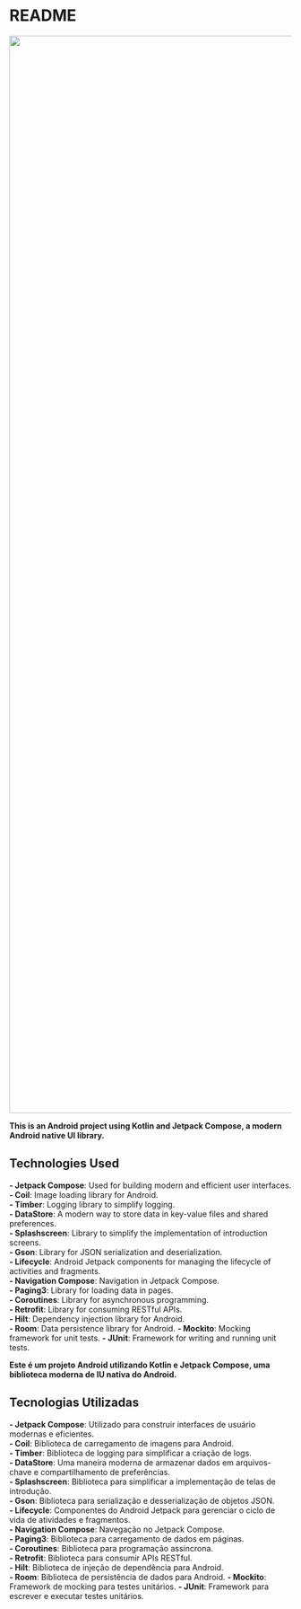 # README

<img src="https://github.com/gitdaniellopes/Movie-App/assets/26637908/6ad756db-2ac7-49de-ae46-cea420221dfa" width="1920">

**This is an Android project using Kotlin and Jetpack Compose, a modern Android native UI library.**

## Technologies Used

**- Jetpack Compose**: Used for building modern and efficient user interfaces.  
**- Coil**: Image loading library for Android.  
**- Timber**: Logging library to simplify logging.  
**- DataStore**: A modern way to store data in key-value files and shared preferences.  
**- Splashscreen**: Library to simplify the implementation of introduction screens.  
**- Gson**: Library for JSON serialization and deserialization.  
**- Lifecycle**: Android Jetpack components for managing the lifecycle of activities and fragments.  
**- Navigation Compose**: Navigation in Jetpack Compose.  
**- Paging3**: Library for loading data in pages.  
**- Coroutines**: Library for asynchronous programming.  
**- Retrofit**: Library for consuming RESTful APIs.  
**- Hilt**: Dependency injection library for Android.  
**- Room**: Data persistence library for Android.
**- Mockito**: Mocking framework for unit tests.
**- JUnit**: Framework for writing and running unit tests.

**Este é um projeto Android utilizando Kotlin e Jetpack Compose, uma biblioteca moderna de IU nativa do Android.**

## Tecnologias Utilizadas

**- Jetpack Compose**: Utilizado para construir interfaces de usuário modernas e eficientes.  
**- Coil**: Biblioteca de carregamento de imagens para Android.  
**- Timber**: Biblioteca de logging para simplificar a criação de logs.  
**- DataStore**: Uma maneira moderna de armazenar dados em arquivos-chave e compartilhamento de preferências.  
**- Splashscreen**: Biblioteca para simplificar a implementação de telas de introdução.  
**- Gson**: Biblioteca para serialização e desserialização de objetos JSON.  
**- Lifecycle**: Componentes do Android Jetpack para gerenciar o ciclo de vida de atividades e fragmentos.  
**- Navigation Compose**: Navegação no Jetpack Compose.  
**- Paging3**: Biblioteca para carregamento de dados em páginas.  
**- Coroutines**: Biblioteca para programação assíncrona.  
**- Retrofit**: Biblioteca para consumir APIs RESTful.  
**- Hilt**: Biblioteca de injeção de dependência para Android.  
**- Room**: Biblioteca de persistência de dados para Android.
**- Mockito**: Framework de mocking para testes unitários.
**- JUnit**: Framework para escrever e executar testes unitários.
